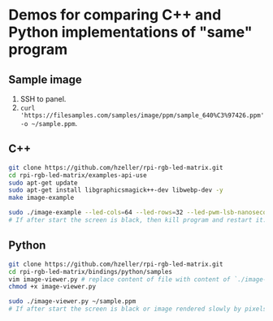 # Demos for comparing C++ and Python implementations of "same" program

## Sample image

1. SSH to panel.
1. `curl 'https://filesamples.com/samples/image/ppm/sample_640%C3%97426.ppm' -o ~/sample.ppm`.

## C++

```sh
git clone https://github.com/hzeller/rpi-rgb-led-matrix.git
cd rpi-rgb-led-matrix/examples-api-use
sudo apt-get update
sudo apt-get install libgraphicsmagick++-dev libwebp-dev -y
make image-example

sudo ./image-example --led-cols=64 --led-rows=32 --led-pwm-lsb-nanoseconds=50 --led-slowdown-gpio=5 --led-multiplexing=1 --led-row-addr-type=0 --led-parallel=2 --led-chain=3 ~/sample.ppm
# If after start the screen is black, then kill program and restart it.
```

## Python

```sh
git clone https://github.com/hzeller/rpi-rgb-led-matrix.git
cd rpi-rgb-led-matrix/bindings/python/samples
vim image-viewer.py # replace content of file with content of `./image-viewer-demo.py`
chmod +x image-viewer.py

sudo ./image-viewer.py ~/sample.ppm
# If after start the screen is black or image rendered slowly by pixels up-down left-right, then kill program and restart it.
```
